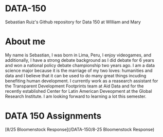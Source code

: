 # DATA-150
Sebastian Ruiz's Github repository for Data 150 at WIlliam and Mary

# About me
My name is Sebastian, I was born in Lima, Peru, I enjoy videogames, and additionally, I have a strong debate background as I did debate for 6 years and won a national policy debate championship two years ago. I am a data science major because it is the marriage of my two loves: humanities and data and I believe that it can be used to do many great things incuding benefiting human development. I currently work as a reasearch assistant for the Transparent Development Footprints team at Aid Data and for the recently established Center for Latin American Deveopment at the Global Research Institute. I am looking forward to learning a lot this semester.

# DATA 150 Assignments

[8/25 Bloomenstock Response](/DATA-150/8-25 Bloomenstock Response)
